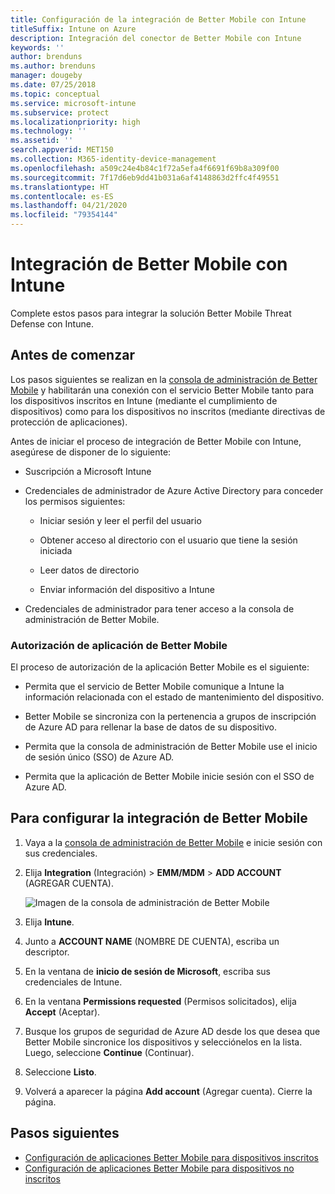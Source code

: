 ```yaml
---
title: Configuración de la integración de Better Mobile con Intune
titleSuffix: Intune on Azure
description: Integración del conector de Better Mobile con Intune
keywords: ''
author: brenduns
ms.author: brenduns
manager: dougeby
ms.date: 07/25/2018
ms.topic: conceptual
ms.service: microsoft-intune
ms.subservice: protect
ms.localizationpriority: high
ms.technology: ''
ms.assetid: ''
search.appverid: MET150
ms.collection: M365-identity-device-management
ms.openlocfilehash: a509c24e4b84c1f72a5efa4f6691f69b8a309f00
ms.sourcegitcommit: 7f17d6eb9dd41b031a6af4148863d2ffc4f49551
ms.translationtype: HT
ms.contentlocale: es-ES
ms.lasthandoff: 04/21/2020
ms.locfileid: "79354144"
---
```

# <a name="integrate-better-mobile-with-intune"></a>Integración de Better Mobile con Intune

Complete estos pasos para integrar la solución Better Mobile Threat Defense con Intune.

## <a name="before-you-begin"></a>Antes de comenzar

Los pasos siguientes se realizan en la [consola de administración de Better Mobile](https://aad.bmobi.net) y habilitarán una conexión con el servicio Better Mobile tanto para los dispositivos inscritos en Intune (mediante el cumplimiento de dispositivos) como para los dispositivos no inscritos (mediante directivas de protección de aplicaciones).

Antes de iniciar el proceso de integración de Better Mobile con Intune, asegúrese de disponer de lo siguiente:

- Suscripción a Microsoft Intune

- Credenciales de administrador de Azure Active Directory para conceder los permisos siguientes:

  - Iniciar sesión y leer el perfil del usuario

  - Obtener acceso al directorio con el usuario que tiene la sesión iniciada

  - Leer datos de directorio

  - Enviar información del dispositivo a Intune

- Credenciales de administrador para tener acceso a la consola de administración de Better Mobile.

### <a name="better-mobile-app-authorization"></a>Autorización de aplicación de Better Mobile

El proceso de autorización de la aplicación Better Mobile es el siguiente:

- Permita que el servicio de Better Mobile comunique a Intune la información relacionada con el estado de mantenimiento del dispositivo.

- Better Mobile se sincroniza con la pertenencia a grupos de inscripción de Azure AD para rellenar la base de datos de su dispositivo.

- Permita que la consola de administración de Better Mobile use el inicio de sesión único (SSO) de Azure AD.

- Permita que la aplicación de Better Mobile inicie sesión con el SSO de Azure AD.

## <a name="to-set-up-better-mobile-integration"></a>Para configurar la integración de Better Mobile

1. Vaya a la [consola de administración de Better Mobile](https://aad.bmobi.net) e inicie sesión con sus credenciales.
2. Elija **Integration** (Integración) > **EMM/MDM** > **ADD ACCOUNT** (AGREGAR CUENTA).

     ![Imagen de la consola de administración de Better Mobile](./media/better-mobile-mtd-connector-integration/better_mobile_console.png)

3. Elija **Intune**.
4. Junto a **ACCOUNT NAME** (NOMBRE DE CUENTA), escriba un descriptor.
5. En la ventana de **inicio de sesión de Microsoft**, escriba sus credenciales de Intune.
6. En la ventana **Permissions requested** (Permisos solicitados), elija **Accept** (Aceptar).
7. Busque los grupos de seguridad de Azure AD desde los que desea que Better Mobile sincronice los dispositivos y selecciónelos en la lista. Luego, seleccione **Continue** (Continuar).
8. Seleccione **Listo**.
9. Volverá a aparecer la página **Add account** (Agregar cuenta). Cierre la página.

## <a name="next-steps"></a>Pasos siguientes

- [Configuración de aplicaciones Better Mobile para dispositivos inscritos](mtd-apps-ios-app-configuration-policy-add-assign.md)
- [Configuración de aplicaciones Better Mobile para dispositivos no inscritos](mtd-add-apps-unenrolled-devices.md)
